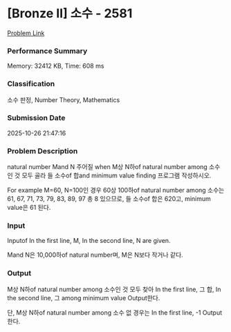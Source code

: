 <!-- Official English translation (US) — human-reviewed -->
<!-- Original: README.md -->
<!-- Translation generated: 2025-10-26 16:46:49 UTC -->

# [Bronze II] 소수 - 2581 

[Problem Link](https://www.acmicpc.net/problem/2581) 

### Performance Summary

Memory: 32412 KB, Time: 608 ms

### Classification

소수 판정, Number Theory, Mathematics

### Submission Date

2025-10-26 21:47:16

### Problem Description

<p>natural number Mand N 주어질 when M상 N하of natural number among 소수인 것 모두 골라 들 소수of 합and minimum value finding 프로그램 작성하시오.</p>

<p>For example M=60, N=100인 경우 60상 100하of natural number among 소수는 61, 67, 71, 73, 79, 83, 89, 97 총 8 있으므로, 들 소수of 합은 620고, minimum value은 61 된다.</p>

### Input 

 <p>Inputof In the first line, M, In the second line, N are given.</p>

<p>Mand N은 10,000하of natural number며, M은 N보다 작거나 같다.</p>

### Output 

 <p>M상 N하of natural number among 소수인 것 모두 찾아 In the first line, 그 합, In the second line, 그 among minimum value Output한다. </p>

<p>단, M상 N하of natural number among 소수 없 경우는 In the first line, -1 Output한다.</p>

